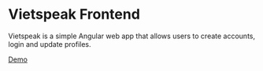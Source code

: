 
# Vietspeak Frontend

Vietspeak is a simple Angular web app that allows users to create accounts, login and update profiles.

[Demo](https://vietspeak-frontend.vercel.app)
